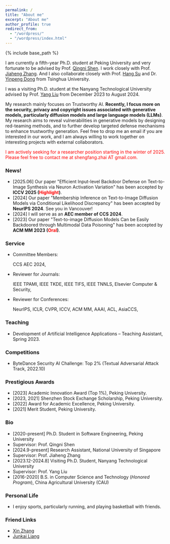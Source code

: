 ```yaml
---
permalink: /
title: "About me"
excerpt: "About me"
author_profile: true
redirect_from: 
  - "/wordpress/"
  - "/wordpress/index.html"
---
```


{% include base_path %}

 
I am currently a fifth-year Ph.D. student at Peking University and very fortunate to be advised by Prof. [Qingni Shen](https://ss.pku.edu.cn/teacherteam/teacherlist/1634-%E6%B2%88%E6%99%B4%E9%9C%93.html). 
 I work closely with Prof. [Jiaheng Zhang](https://zjhzjh123.github.io/).  And I also collaborate closely with Prof. [Hang Su](https://www.suhangss.me/) and Dr. [Yinpeng Dong](https://ml.cs.tsinghua.edu.cn/~yinpeng/) from Tsinghua University.
 
   I was a visiting Ph.D. student at the Nanyang Technological University advised by Prof. [Yang Liu](https://personal.ntu.edu.sg/yangliu/) from December 2023 to August 2024.

  My research mainly focuses on Trustworthy AI. **Recently, I focus more on the security, privacy and copyright issues associated with generative models, particularly diffusion models and large language models (LLMs)**. 
  My research aims to reveal vulnerabilities in generative models by designing red-teaming methods, and to further develop targeted defense mechanisms to enhance trustworthy generation.
  Feel free to drop me an email if you are interested in our work, and I am always willing to work together on interesting projects with external collaborators.


  <font color='red'>I am actively seeking for a researcher position starting in the winter of 2025. Please feel free to contact me at shengfang.zhai AT gmail.com.</font>


### News!
-  [2025.06] Our paper "Efficient Input-level Backdoor Defense on Text-to-Image Synthesis via Neuron Activation Variation" has been accepted by **ICCV 2025 (<font color='red'>Highlight</font>)**.
-  [2024] Our paper "Membership Inference on Text-to-Image Diffusion Models via Conditional Likelihood Discrepancy" has been accepted by **NeurIPS 2024**. See you in Vancouver! 
-  [2024] I will serve as an **AEC member of CCS 2024**.
-  [2023] Our paper "Text-to-image Diffusion Models Can be Easily Backdoored through Multimodal Data Poisoning" has been accepted by **ACM MM 2023 (<font color='red'>Oral</font>)**.



  
### Service
*    Committee Members:

     CCS AEC 2024,

*    Reviewer for Journals:
  
     IEEE TPAMI, IEEE TKDE, IEEE TIFS, IEEE TNNLS, Elsevier Computer & Security,

*    Reviewer for Conferences: 

     NeurIPS, ICLR, CVPR, ICCV, ACM MM, AAAI, ACL, AsiaCCS, 

### Teaching
*    Development of Artificial Intelligence Applications – Teaching Assistant, Spring 2023.


### Competitions
*    ByteDance Security AI Challenge: Top 2% (Textual Adversarial Attack Track, 2022.10)

### Prestigious Awards
*    [2023] Academic Innovation Award (Top 1%), Peking University. 
*    [2023, 2021]  Shenzhen Stock Exchange Scholarship, Peking University.
*    [2022]  Award for Academic Excellence, Peking University.
*    [2021]  Merit Student, Peking University.




### Bio
*    [2020-present] Ph.D. Student in Software Engineering, Peking University   
  *    Supervisor: Prof. Qingni Shen  
*    [2024.9-present] Research Assistant, National University of Singapore   
  *    Supervisor: Prof. Jiaheng Zhang  
*    [2023.12-2024.8] Visiting Ph.D. Student, Nanyang Technological University   
  *    Supervisor: Prof. Yang Liu  
*    [2016-2020] B.S. in Computer Science and Technology (_Honored Program_),  China Agricultural University (CAU)   


### Personal Life
*    I enjoy sports, particularly running, and playing basketball with friends.  

### Friend Links
* [Xin Zhang](https://zhangxin00.github.io/)
* [Junkai Liang](https://liang-junkai.github.io/)


